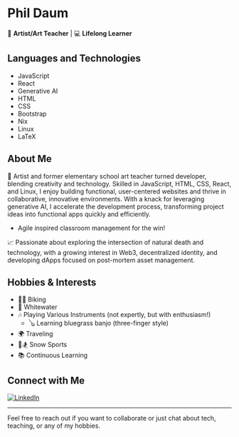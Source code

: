 # Phil Daum

🎨 **Artist/Art Teacher** | 💻 **Lifelong Learner**

## Languages and Technologies
- JavaScript
- React
- Generative AI
- HTML
- CSS
- Bootstrap
- Nix
- Linux
- LaTeX

## About Me
🎨 Artist and former elementary school art teacher turned developer, blending creativity and technology. Skilled in JavaScript, HTML, CSS, React, and Linux, I enjoy building functional, user-centered websites and thrive in collaborative, innovative environments. With a knack for leveraging generative AI, I accelerate the development process, transforming project ideas into functional apps quickly and efficiently.
- Agile inspired classroom management for the win!

📈 Passionate about exploring the intersection of natural death and technology, with a growing interest in Web3, decentralized identity, and developing dApps focused on post-mortem asset management.

## Hobbies & Interests
- 🚴‍♂️ Biking
- 🌊 Whitewater
- 🎶 Playing Various Instruments (not expertly, but with enthusiasm!)
  - 🪕 Learning bluegrass banjo (three-finger style)
- 🌍 Traveling
- 🎿🏂 Snow Sports
- 📚 Continuous Learning

## Connect with Me
[![LinkedIn](https://img.shields.io/badge/LinkedIn-Phil%20Daum-blue)](https://www.linkedin.com/in/daumphil/)

---

Feel free to reach out if you want to collaborate or just chat about tech, teaching, or any of my hobbies.

